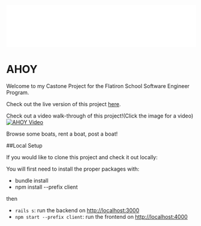 ![AHOY Logo](./client/src/components/assets/Ahoyicon.svg)

# AHOY

Welcome to my Castone Project for the Flatiron School Software Engineer Program.

Check out the live version of this project [here](http://ahoy-boats.herokuapp.com).

Check out a video walk-through of this project!(Click the image for a video)
[![AHOY Video](https://img.youtube.com/vi/RFWkbkm5nu4/0.jpg)](https://www.youtube.com/watch?v=RFWkbkm5nu4)

Browse some boats, rent a boat, post a boat!

##Local Setup

If you would like to clone this project and check it out locally:

You will first need to install the proper packages with:

- bundle install
- npm install --prefix client

then

- `rails s`: run the backend on [http://localhost:3000](http://localhost:3000)
- `npm start --prefix client`: run the frontend on
  [http://localhost:4000](http://localhost:4000)
